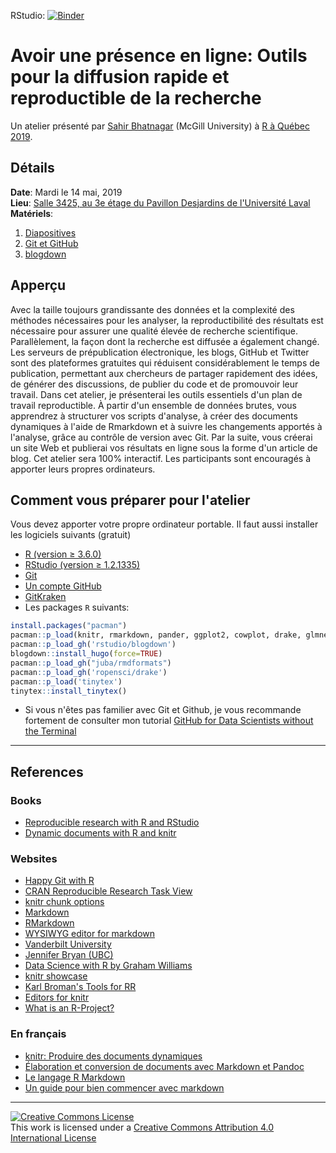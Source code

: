 RStudio: [![Binder](http://mybinder.org/badge_logo.svg)](http://mybinder.org/v2/gh/sahirbhatnagar/raqc/master?urlpath=rstudio)

# Avoir une présence en ligne: Outils pour la diffusion rapide et reproductible de la recherche

Un atelier présenté par [Sahir Bhatnagar](http://sahirbhatnagar.com/) (McGill University) à [R à Québec 2019](http://raquebec.ulaval.ca/).


## Détails

**Date**: Mardi le 14 mai, 2019  
**Lieu**: [Salle 3425, au 3e étage du Pavillon Desjardins de l'Université Laval](http://raquebec.ulaval.ca/2019/#_lieu)  
**Matériels**:  
1. [Diapositives](https://github.com/sahirbhatnagar/raqc/raw/master/slides/raqc-slides.pdf)  
2. [Git et GitHub](https://sahirbhatnagar.com/git4ds)  
3. [blogdown](https://sahirbhatnagar.com/raqc/)  



## Apperçu

Avec la taille toujours grandissante des données et la complexité des méthodes nécessaires pour les analyser, la reproductibilité des résultats est nécessaire pour assurer une qualité élevée de recherche scientifique. Parallèlement, la façon dont la recherche est diffusée a également changé. Les serveurs de prépublication électronique, les blogs, GitHub et Twitter sont des plateformes gratuites qui réduisent considérablement le temps de publication, permettant aux chercheurs de partager rapidement des idées, de générer des discussions, de publier du code et de promouvoir leur travail. Dans cet atelier, je présenterai les outils essentiels d'un plan de travail reproductible. À partir d'un ensemble de données brutes, vous apprendrez à structurer vos scripts d'analyse, à créer des documents dynamiques à l'aide de Rmarkdown et à suivre les changements apportés à l'analyse, grâce au contrôle de version avec Git. Par la suite, vous créerai un site Web et publierai vos résultats en ligne sous la forme d'un article de blog. Cet atelier sera 100% interactif. Les participants sont encouragés à apporter leurs propres ordinateurs.



## Comment vous préparer pour l'atelier

Vous devez apporter votre propre ordinateur portable. Il faut aussi installer les logiciels suivants (gratuit)

* [R (version ≥ 3.6.0)](http://cran.r-project.org/)
* [RStudio (version ≥ 1.2.1335)](https://www.rstudio.com/products/rstudio/download/#download)  
* [Git](https://git-scm.com/downloads)
* [Un compte GitHub](https://github.com/)
* [GitKraken](https://www.gitkraken.com/)  
* Les packages `R` suivants:

```R
install.packages("pacman")
pacman::p_load(knitr, rmarkdown, pander, ggplot2, cowplot, drake, glmnet, dplyr, data.table)
pacman::p_load_gh('rstudio/blogdown')
blogdown::install_hugo(force=TRUE)
pacman::p_load_gh("juba/rmdformats")
pacman::p_load_gh('ropensci/drake')
pacman::p_load('tinytex')
tinytex::install_tinytex()
```

* Si vous n'êtes pas familier avec Git et Github, je vous recommande fortement de consulter mon tutorial [GitHub for Data Scientists without the Terminal](http://sahirbhatnagar.com/git4ds/)  



----

## References

### Books

* [Reproducible research with R and RStudio](http://www.amazon.com/exec/obidos/ASIN/1466572841/7210-20)
* [Dynamic documents with R and knitr](http://www.amazon.com/exec/obidos/ASIN/1482203537/7210-20)


### Websites

* [Happy Git with R](https://happygitwithr.com/)  
* [CRAN Reproducible Research Task View](http://cran.r-project.org/web/views/ReproducibleResearch.html)
* [knitr chunk options](http://yihui.name/knitr/options/)
* [Markdown](http://daringfireball.net/projects/markdown/syntax)
* [RMarkdown](http://rmarkdown.rstudio.com/)
* [WYSIWYG editor for markdown](http://socrates.io/)
* [Vanderbilt University](http://biostat.mc.vanderbilt.edu/wiki/Main/KnitrHowto)
* [Jennifer Bryan (UBC)](https://github.com/jennybc/2015-02-23_bryan-fields-talk)
* [Data Science with R by Graham Williams](http://handsondatascience.com/KnitRO.pdf)
* [knitr showcase](http://yihui.name/knitr/demo/showcase/)
* [Karl Broman's Tools for RR](http://kbroman.org/Tools4RR/)
* [Editors for knitr](http://yihui.name/knitr/demo/editors/)
* [What is an R-Project?](https://support.rstudio.com/hc/en-us/articles/200526207-Using-Projects)

### En fran&ccedil;ais
* [knitr: Produire des documents dynamiques](http://rug.mnhn.fr/semin-r/PDF/semin-R_knitr_PBessonneau_240513.pdf)
* [&Eacute;laboration et conversion de documents avec Markdown et Pandoc](http://enacit1.epfl.ch/markdown-pandoc/)
* [Le langage R Markdown](https://www.france-universite-numerique-mooc.fr/c4x/UPSUD/42001S02/asset/RMarkdown.pdf)
* [Un guide pour bien commencer avec markdown](http://blog.wax-o.com/2014/04/tutoriel-un-guide-pour-bien-commencer-avec-markdown/)


----

<a rel="license" href="http://creativecommons.org/licenses/by/4.0/"><img alt="Creative Commons License" style="border-width:0" src="https://i.creativecommons.org/l/by/4.0/88x31.png" /></a><br />This work is licensed under a <a rel="license" href="http://creativecommons.org/licenses/by/4.0/">Creative Commons Attribution 4.0 International License</a>

